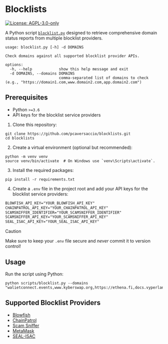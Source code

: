# Blocklists

[![License: AGPL-3.0-only](https://img.shields.io/badge/License-AGPL--3.0--only-blue)](https://www.gnu.org/licenses/agpl-3.0)

A Python script [`blocklist.py`](./scripts/blocklist.py) designed to retrieve comprehensive domain status reports from multiple blocklist providers.

```console
usage: blocklist.py [-h] -d DOMAINS

Check domains against all supported blocklist provider APIs.

options:
  -h, --help            show this help message and exit
  -d DOMAINS, --domains DOMAINS
                        comma-separated list of domains to check (e.g., "https://domain1.com,www.domain2.com,app.domain2.com")
```

## Prerequisites

- Python `>=3.6`
- API keys for the blocklist service providers

1. Clone this repository:

```console
git clone https://github.com/pcaversaccio/blocklists.git
cd blocklists
```

2. Create a virtual environment (optional but recommended):

```console
python -m venv venv
source venv/bin/activate  # On Windows use `venv\Scripts\activate`.
```

3. Install the required packages:

```console
pip install -r requirements.txt
```

4. Create a `.env` file in the project root and add your API keys for the blocklist service providers:

```txt
BLOWFISH_API_KEY="YOUR_BLOWFISH_API_KEY"
CHAINPATROL_API_KEY="YOUR_CHAINPATROL_API_KEY"
SCAMSNIFFER_IDENTIFIER="YOUR_SCAMSNIFFER_IDENTIFIER"
SCAMSNIFFER_API_KEY="YOUR_SCAMSNIFFER_API_KEY"
SEAL_ISAC_API_KEY="YOUR_SEAL_ISAC_API_KEY"
```

> [!CAUTION]
> Make sure to keep your `.env` file secure and _never_ commit it to version control!

## Usage

Run the script using Python:

```console
python scripts/blocklist.py --domains "walietconnect.events,www.kyberswap.org,https://ethena.fi,docs.vyperlang.org/en/stable"
```

## Supported Blocklist Providers

- [Blowfish](https://blowfish.xyz)
- [ChainPatrol](https://chainpatrol.io)
- [Scam Sniffer](https://www.scamsniffer.io)
- [MetaMask](https://github.com/MetaMask/eth-phishing-detect)
- [SEAL-ISAC](https://sealisac.org)
